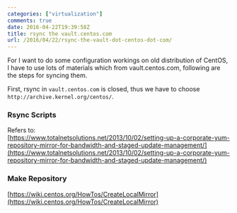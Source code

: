 ```yaml
---
categories: ["virtualization"]
comments: true
date: 2016-04-22T19:39:58Z
title: rsync the vault.centos.com
url: /2016/04/22/rsync-the-vault-dot-centos-dot-com/
---
```


For I want to do some configuration workings on old distribution of CentOS, I have to
use lots of materials which from vault.centos.com, following are the steps for syncing
them.    

First, rsync in `vault.centos.com` is closed, thus we have to choose
`http://archive.kernel.org/centos/`.    

### Rsync Scripts
Refers to:     
[https://www.totalnetsolutions.net/2013/10/02/setting-up-a-corporate-yum-repository-mirror-for-bandwidth-and-staged-update-management/](https://www.totalnetsolutions.net/2013/10/02/setting-up-a-corporate-yum-repository-mirror-for-bandwidth-and-staged-update-management/)    

### Make Repository
[https://wiki.centos.org/HowTos/CreateLocalMirror](https://wiki.centos.org/HowTos/CreateLocalMirror)    

